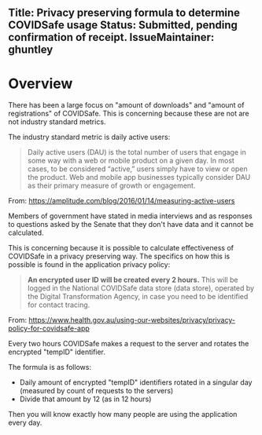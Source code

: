 Title: Privacy preserving formula to determine COVIDSafe usage
Status: Submitted, pending confirmation of receipt.
IssueMaintainer: ghuntley
---


# Overview

There has been a large focus on "amount of downloads" and "amount of registrations" of COVIDSafe. This is concerning because these are not are not industry standard metrics.

The industry standard metric is daily active users:

> Daily active users (DAU) is the total number of users that engage in some way with a web or mobile product on a given day. In most cases, to be considered “active,” users simply have to view or open the product. Web and mobile app businesses typically consider DAU as their primary measure of growth or engagement.

From: https://amplitude.com/blog/2016/01/14/measuring-active-users


Members of government have stated in media interviews and as responses to questions asked by the Senate that they don't have data and it cannot be calculated.

This is concerning because it is possible to calculate effectiveness of COVIDSafe in a privacy preserving way. The specifics on how this is possible is found in the application privacy policy:


> <b>An encrypted user ID will be created every 2 hours.</b> This will be logged in the National COVIDSafe data store (data store), operated by the Digital Transformation Agency, in case you need to be identified for contact tracing.

From: https://www.health.gov.au/using-our-websites/privacy/privacy-policy-for-covidsafe-app

Every two hours COVIDSafe makes a request to the server and rotates the encrypted "tempID" identifier.

The formula is as follows:

- Daily amount of encrypted "tempID" identifiers rotated in a singular day (measured by count of requests to the servers)
- Divide that amount by 12 (as in 12 hours)

Then you will know exactly how many people are using the application every day.